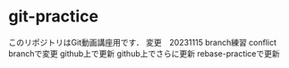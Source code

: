 # git-practice
このリポジトリはGit動画講座用です．
変更　20231115 branch練習
conflict branchで変更
github上で更新
github上でさらに更新
rebase-practiceで更新